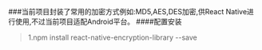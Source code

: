 ###当前项目封装了常用的加密方式例如:MD5,AES,DES加密,供React Native进行使用,不过当前项目适配Android平台。
####配置安装
> 1.npm install react-native-encryption-library --save

